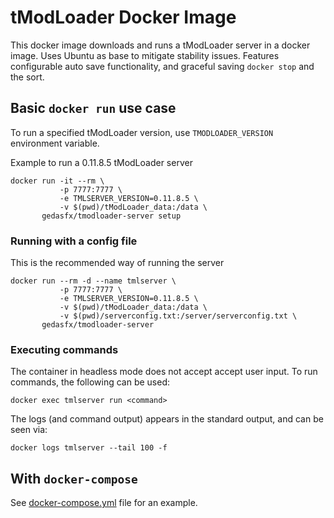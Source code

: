 # tModLoader Docker Image

This docker image downloads and runs a tModLoader server in a docker image. Uses Ubuntu as base to mitigate stability issues.
Features configurable auto save functionality, and graceful saving `docker stop` and the sort.

## Basic `docker run` use case

To run a specified tModLoader version, use `TMODLOADER_VERSION` environment variable.

Example to run a 0.11.8.5 tModLoader server

```
docker run -it --rm \
           -p 7777:7777 \
           -e TMLSERVER_VERSION=0.11.8.5 \
           -v $(pwd)/tModLoader_data:/data \
       gedasfx/tmodloader-server setup
```

### Running with a config file

This is the recommended way of running the server

```
docker run --rm -d --name tmlserver \
           -p 7777:7777 \
           -e TMLSERVER_VERSION=0.11.8.5 \
           -v $(pwd)/tModLoader_data:/data \
           -v $(pwd)/serverconfig.txt:/server/serverconfig.txt \
       gedasfx/tmodloader-server
```

### Executing commands

The container in headless mode does not accept accept user input. To run commands, the following can be used:
```
docker exec tmlserver run <command>
```
The logs (and command output) appears in the standard output, and can be seen via:

```
docker logs tmlserver --tail 100 -f
```

## With `docker-compose`

See [docker-compose.yml](./docker-compose.yml) file for an example.
